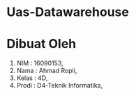 # Uas-Datawarehouse

# Dibuat Oleh
1. NIM 	            : 16090153,
2. Nama		          : Ahmad Ropii,
3. Kelas  	        : 4D,
4. Prodi		        : D4-Teknik Informatika,
